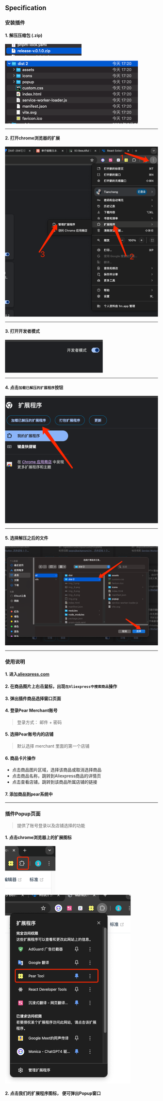 ## Specification

### 安装插件

#### 1. 解压压缩包 (.zip)

![img_3.png](https://raw.githubusercontent.com/bosinc/katana-tool/staging/markdown/images/img_3.png)

![img_4.png](https://raw.githubusercontent.com/bosinc/katana-tool/staging/markdown/images/img_4.png)

---
#### 2. 打开chrome浏览器的扩展

![img.png](https://raw.githubusercontent.com/bosinc/katana-tool/staging/markdown/images/img.png)

---
#### 3. 打开开发者模式

![img_1.png](https://raw.githubusercontent.com/bosinc/katana-tool/staging/markdown/images/img_1.png)

---
#### 4. 点击`加载已解压的扩展程序`按钮

![img_2.png](https://raw.githubusercontent.com/bosinc/katana-tool/staging/markdown/images/img_2.png)

--- 
#### 5. 选择解压之后的文件

![img_5.png](https://raw.githubusercontent.com/bosinc/katana-tool/staging/markdown/images/img_5.png)

---
### 使用说明

#### 1. 进入[aliexpress.com](https://aliexpress.com)

#### 2. 在商品图片上右击鼠标，出现`在Aliexpress中搜索商品`操作

#### 3. 弹出插件商品选择窗口页面

#### 4. 登录Pear Merchant账号

> 登录方式： 邮件 + 密码

#### 5. 选择Pear账号内的店铺

> 默认选择 merchant 里面的第一个店铺

#### 6. 商品卡片操作

- 点击商品图片区域，选择该商品或取消选择商品
- 点击商品名称，跳转到Aliexpress商品的详情页
- 点击查看店铺，跳转到该商品所属店铺的链接

#### 7. 添加商品到pear系统中

---

### 插件Popup页面

> 提供了账号登录以及店铺选择的功能 

#### 1. 点击chrome浏览器上的扩展图标

![img_6.png](https://raw.githubusercontent.com/bosinc/katana-tool/staging/markdown/images/img_6.png)
![img_7.png](https://raw.githubusercontent.com/bosinc/katana-tool/staging/markdown/images/img_7.png)

#### 2. 点击我们的扩展程序图标， 便可弹出Popup窗口

